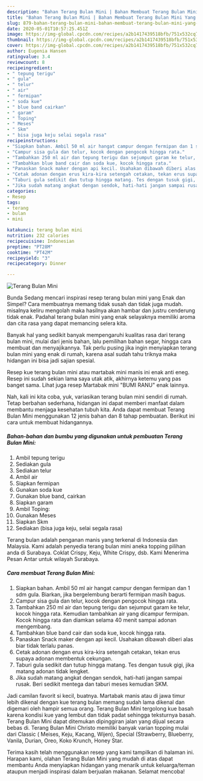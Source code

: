 ```yaml
---
description: "Bahan Terang Bulan Mini | Bahan Membuat Terang Bulan Mini Yang Enak dan Simpel"
title: "Bahan Terang Bulan Mini | Bahan Membuat Terang Bulan Mini Yang Enak dan Simpel"
slug: 879-bahan-terang-bulan-mini-bahan-membuat-terang-bulan-mini-yang-enak-dan-simpel
date: 2020-05-01T10:57:25.451Z
image: https://img-global.cpcdn.com/recipes/a2b1417439518bfb/751x532cq70/terang-bulan-mini-foto-resep-utama.jpg
thumbnail: https://img-global.cpcdn.com/recipes/a2b1417439518bfb/751x532cq70/terang-bulan-mini-foto-resep-utama.jpg
cover: https://img-global.cpcdn.com/recipes/a2b1417439518bfb/751x532cq70/terang-bulan-mini-foto-resep-utama.jpg
author: Eugenia Hansen
ratingvalue: 3.4
reviewcount: 8
recipeingredient:
- " tepung terigu"
- " gula"
- " telur"
- " air"
- " fermipan"
- " soda kue"
- " blue band cairkan"
- " garam"
- " Toping"
- " Meses"
- " Skm"
- " bisa juga keju selai segala rasa"
recipeinstructions:
- "Siapkan bahan. Ambil 50 ml air hangat campur dengan fermipan dan 1 sdm gula. Biarkan, jika bergelembung berarti fermipan masih bagus."
- "Campur sisa gula dan telur, kocok dengan pengocok hingga rata."
- "Tambahkan 250 ml air dan tepung terigu dan sejumput garam ke telur, kocok hingga rata. Kemudian tambahkan air yang dicampur fermipan. Kocok hingga rata dan diamkan selama 40 menit sampai adonan mengembang."
- "Tambahkan blue band cair dan soda kue, kocok hingga rata."
- "Panaskan Snack maker dengan api kecil. Usahakan dibawah diberi alas biar tidak terlalu panas."
- "Cetak adonan dengan erus kira-kira setengah cetakan, tekan erus supaya adonan membentuk cekungan."
- "Taburi gula sedikit dan tutup hingga matang. Tes dengan tusuk gigi, jika matang adonan tidak lengket."
- "Jika sudah matang angkat dengan sendok, hati-hati jangan sampai rusak. Beri sedikit mentega dan taburi meses kemudian SKM."
categories:
- Resep
tags:
- terang
- bulan
- mini

katakunci: terang bulan mini 
nutrition: 232 calories
recipecuisine: Indonesian
preptime: "PT28M"
cooktime: "PT42M"
recipeyield: "3"
recipecategory: Dinner

---
```



![Terang Bulan Mini](https://img-global.cpcdn.com/recipes/a2b1417439518bfb/751x532cq70/terang-bulan-mini-foto-resep-utama.jpg)

Bunda Sedang mencari inspirasi resep terang bulan mini yang Enak dan Simpel? Cara membuatnya memang tidak susah dan tidak juga mudah. misalnya keliru mengolah maka hasilnya akan hambar dan justru cenderung tidak enak. Padahal terang bulan mini yang enak selayaknya memiliki aroma dan cita rasa yang dapat memancing selera kita.

Banyak hal yang sedikit banyak mempengaruhi kualitas rasa dari terang bulan mini, mulai dari jenis bahan, lalu pemilihan bahan segar, hingga cara membuat dan menyajikannya. Tak perlu pusing jika ingin menyiapkan terang bulan mini yang enak di rumah, karena asal sudah tahu triknya maka hidangan ini bisa jadi sajian spesial.

Resep kue terang bulan mini atau martabak mini manis ini enak anti eneg. Resep ini sudah sekian lama saya utak atik, akhirnya ketemu yang pas banget sama. Lihat juga resep Martabak mini &#34;BUMI RANU&#34; enak lainnya.


Nah, kali ini kita coba, yuk, variasikan terang bulan mini sendiri di rumah. Tetap berbahan sederhana, hidangan ini dapat memberi manfaat dalam membantu menjaga kesehatan tubuh kita. Anda dapat membuat Terang Bulan Mini menggunakan 12 jenis bahan dan 8 tahap pembuatan. Berikut ini cara untuk membuat hidangannya.

<!--inarticleads1-->

##### Bahan-bahan dan bumbu yang digunakan untuk pembuatan Terang Bulan Mini:

1. Ambil  tepung terigu
1. Sediakan  gula
1. Sediakan  telur
1. Ambil  air
1. Siapkan  fermipan
1. Gunakan  soda kue
1. Gunakan  blue band, cairkan
1. Siapkan  garam
1. Ambil  Toping:
1. Gunakan  Meses
1. Siapkan  Skm
1. Sediakan  (bisa juga keju, selai segala rasa)


Terang bulan adalah penganan manis yang terkenal di Indonesia dan Malaysia. Kami adalah penyedia terang bulan mini aneka topping pilihan anda di Surabaya. Coklat Crispy, Keju, White Crispy, dsb. Kami Menerima Pesan Antar untuk wilayah Surabaya. 

<!--inarticleads2-->

##### Cara membuat Terang Bulan Mini:

1. Siapkan bahan. Ambil 50 ml air hangat campur dengan fermipan dan 1 sdm gula. Biarkan, jika bergelembung berarti fermipan masih bagus.
1. Campur sisa gula dan telur, kocok dengan pengocok hingga rata.
1. Tambahkan 250 ml air dan tepung terigu dan sejumput garam ke telur, kocok hingga rata. Kemudian tambahkan air yang dicampur fermipan. Kocok hingga rata dan diamkan selama 40 menit sampai adonan mengembang.
1. Tambahkan blue band cair dan soda kue, kocok hingga rata.
1. Panaskan Snack maker dengan api kecil. Usahakan dibawah diberi alas biar tidak terlalu panas.
1. Cetak adonan dengan erus kira-kira setengah cetakan, tekan erus supaya adonan membentuk cekungan.
1. Taburi gula sedikit dan tutup hingga matang. Tes dengan tusuk gigi, jika matang adonan tidak lengket.
1. Jika sudah matang angkat dengan sendok, hati-hati jangan sampai rusak. Beri sedikit mentega dan taburi meses kemudian SKM.


Jadi camilan favorit si kecil, buatnya. Martabak manis atau di jawa timur lebih dikenal dengan kue terang bulan memang sudah lama dikenal dan digemari oleh hampir semua orang. Terang Bulan Mini tergolong kue basah karena kondisi kue yang lembut dan tidak padat sehingga teksturnya basah. Terang Bulan Mini dapat ditemukan dipinggiran jalan yang dijual secara bebas di. Terang Bulan Mini Christo memiliki banyak varian topping mulai dari Classic ( Meises, Keju, Kacang, Wijen), Special (Strawberry, Blueberry, Vanila, Durian, Oreo, Koko Krunch, Honey Star. 

Terima kasih telah menggunakan resep yang kami tampilkan di halaman ini. Harapan kami, olahan Terang Bulan Mini yang mudah di atas dapat membantu Anda menyiapkan hidangan yang menarik untuk keluarga/teman ataupun menjadi inspirasi dalam berjualan makanan. Selamat mencoba!
